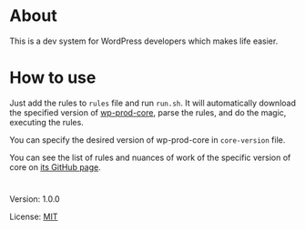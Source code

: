 # About

This is a dev system for WordPress developers which makes life easier. 

# How to use

Just add the rules to `rules` file and run `run.sh`. It will automatically download the
specified version of [wp-prod-core](https://github.com/vladlu/wp-prod-core/), parse the rules,
and do the magic, executing the rules.

You can specify the desired version of wp-prod-core in `core-version` file.

You can see the list of rules and nuances of work of the specific version of core on
[its GitHub page]([wp-prod-core](https://github.com/vladlu/wp-prod-core/)).

#

Version: 1.0.0

License: [MIT](https://github.com/vladlu/wp-prod/blob/master/LICENSE)
